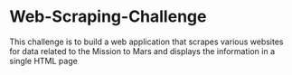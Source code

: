 # Web-Scraping-Challenge

This challenge is to build a web application that scrapes various websites for data related to the Mission to Mars and displays the information in a single HTML page
